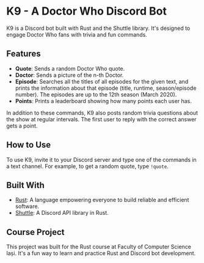 # K9 - A Doctor Who Discord Bot

K9 is a Discord bot built with Rust and the Shuttle library. It's designed to engage Doctor Who fans with trivia and fun commands.

## Features

- **Quote**: Sends a random Doctor Who quote.
- **Doctor**: Sends a picture of the n-th Doctor.
- **Episode**: Searches all the titles of all episodes for the given text, and prints the information about that episode (title, runtime, season/episode number). The episodes are up to the 12th season (March 2020).
- **Points**: Prints a leaderboard showing how many points each user has.

In addition to these commands, K9 also posts random trivia questions about the show at regular intervals. The first user to reply with the correct answer gets a point.

## How to Use

To use K9, invite it to your Discord server and type one of the commands in a text channel. For example, to get a random quote, type `!quote`.

## Built With

- [Rust](https://www.rust-lang.org/): A language empowering everyone to build reliable and efficient software.
- [Shuttle](https://github.com/LunaticBots/Shuttle): A Discord API library in Rust.

## Course Project

This project was built for the Rust course at Faculty of Computer Science Iași. It's a fun way to learn and practice Rust and Discord bot development.